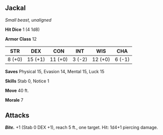 ## Jackal

*Small beast, unaligned*

**Hit Dice** 1 (4 1d8)

**Armor Class** 12

| STR     | DEX     | CON     | INT     | WIS     | CHA     |
|---------|---------|---------|---------|---------|---------|
|  8 (+0) | 15 (+1) | 11 (+0) |  3 (-2) | 12 (+0) |  6 (-1) |

**Saves** Physical 15, Evasion 14, Mental 15, Luck 15

**Skills** Stab 0, Notice 1

**Move** 40 ft.

**Morale** 7

## Attacks

***Bite.*** +1 (Stab 0 DEX +1), reach 5 ft., one target. Hit: 1d4+1 piercing damage.

